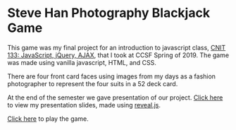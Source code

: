 # Steve Han Photography Blackjack Game

This game was my final project for an introduction to javascript class, [CNIT 133: JavaScript, jQuery, AJAX](https://ccsf.edu/Schedule/CD/CNIT%20133.htm), that I took at CCSF Spring of 2019.  The game was made using vanilla javascript, HTML, and CSS.

There are four front card faces using images from my days as a fashion photographer to represent the four suits in a 52 deck card.

At the end of the semester we gave presentation of our project.  [Click here](https://cocky-benz-f77e67.netlify.app/presentation/final.html) to view my presentation slides, made using [reveal.js](https://revealjs.com/).

[Click here](https://cocky-benz-f77e67.netlify.app/) to play the game.
    


